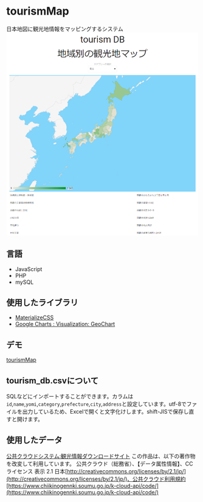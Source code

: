 # tourismMap
日本地図に観光地情報をマッピングするシステム
![](9e00da288a55d2cab5828b90f9eeb51f.png)
## 言語
- JavaScript
- PHP
- mySQL

## 使用したライブラリ
- [MaterializeCSS](http://materializecss.com/)
- [Google Charts : Visualization: GeoChart](https://developers.google.com/chart/interactive/docs/gallery/geochart)

## デモ
[tourismMap](http://matayoshi.nkmr.io/work/webcontents/tourism/)

## tourism_db.csvについて
SQLなどにインポートすることができます。カラムは`id`,`name`,`yomi`,`category`,`prefecture`,`city`,`address`と設定しています。utf-8でファイルを出力しているため、Excelで開くと文字化けします。shift-JISで保存し直すと開けます。

## 使用したデータ
[公共クラウドシステム:観光情報ダウンロードサイト](https://www.chiikinogennki.soumu.go.jp/k-cloud-api/search/download/)
この作品は、以下の著作物を改変して利用しています。
公共クラウド（総務省）、【データ属性情報】、CCライセンス 表示 2.1 日本[http://creativecommons.org/licenses/by/2.1/jp/](http://creativecommons.org/licenses/by/2.1/jp/)、公共クラウド利用規約[https://www.chiikinogennki.soumu.go.jp/k-cloud-api/code/](https://www.chiikinogennki.soumu.go.jp/k-cloud-api/code/)
